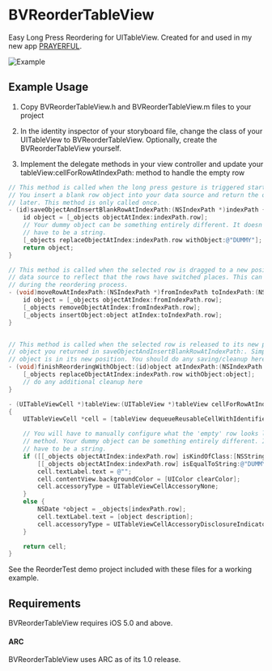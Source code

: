 BVReorderTableView
==================

Easy Long Press Reordering for UITableView. Created for and used in my new app [PRAYERFUL](http://www.vogelzangsoftware.com/prayerful).

![Example](https://raw.github.com/bvogelzang/BVReorderTableView/master/Screenshot1.png)

## Example Usage

1. Copy BVReorderTableView.h and BVReorderTableView.m files to your project

2. In the identity inspector of your storyboard file, change the class of your UITableView to BVReorderTableView. Optionally, create the BVReorderTableView yourself.

3. Implement the delegate methods in your view controller and update your tableView:cellForRowAtIndexPath: method to handle the empty row

```objective-c
// This method is called when the long press gesture is triggered starting the re-ording process.
// You insert a blank row object into your data source and return the object you want to save for
// later. This method is only called once.
- (id)saveObjectAndInsertBlankRowAtIndexPath:(NSIndexPath *)indexPath {
    id object = [_objects objectAtIndex:indexPath.row];
    // Your dummy object can be something entirely different. It doesn't
    // have to be a string.
    [_objects replaceObjectAtIndex:indexPath.row withObject:@"DUMMY"];
    return object;
}

// This method is called when the selected row is dragged to a new position. You simply update your
// data source to reflect that the rows have switched places. This can be called multiple times
// during the reordering process.
- (void)moveRowAtIndexPath:(NSIndexPath *)fromIndexPath toIndexPath:(NSIndexPath *)toIndexPath {
    id object = [_objects objectAtIndex:fromIndexPath.row];
    [_objects removeObjectAtIndex:fromIndexPath.row];
    [_objects insertObject:object atIndex:toIndexPath.row];
}


// This method is called when the selected row is released to its new position. The object is the same
// object you returned in saveObjectAndInsertBlankRowAtIndexPath:. Simply update the data source so the
// object is in its new position. You should do any saving/cleanup here.
- (void)finishReorderingWithObject:(id)object atIndexPath:(NSIndexPath *)indexPath; {
    [_objects replaceObjectAtIndex:indexPath.row withObject:object];
    // do any additional cleanup here
}
```

```objective-c
- (UITableViewCell *)tableView:(UITableView *)tableView cellForRowAtIndexPath:(NSIndexPath *)indexPath
{
    UITableViewCell *cell = [tableView dequeueReusableCellWithIdentifier:@"Cell" forIndexPath:indexPath];

    // You will have to manually configure what the 'empty' row looks like in this
    // method. Your dummy object can be something entirely different. It doesn't
    // have to be a string.
    if ([[_objects objectAtIndex:indexPath.row] isKindOfClass:[NSString class]] &&
        [[_objects objectAtIndex:indexPath.row] isEqualToString:@"DUMMY"]) {
        cell.textLabel.text = @"";
        cell.contentView.backgroundColor = [UIColor clearColor];
        cell.accessoryType = UITableViewCellAccessoryNone;
    }
    else {
        NSDate *object = _objects[indexPath.row];
        cell.textLabel.text = [object description];
        cell.accessoryType = UITableViewCellAccessoryDisclosureIndicator;
    }

    return cell;
}
```

See the ReorderTest demo project included with these files for a working example.

## Requirements

BVReorderTableView requires iOS 5.0 and above.

#### ARC

BVReorderTableView uses ARC as of its 1.0 release.
